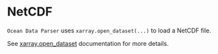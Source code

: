 # NetCDF 
`Ocean Data Parser` uses `xarray.open_dataset(...)` to load a NetCDF file.

See [xarray.open_dataset](https://docs.xarray.dev/en/stable/generated/xarray.open_dataset.html)
documentation for more details.
